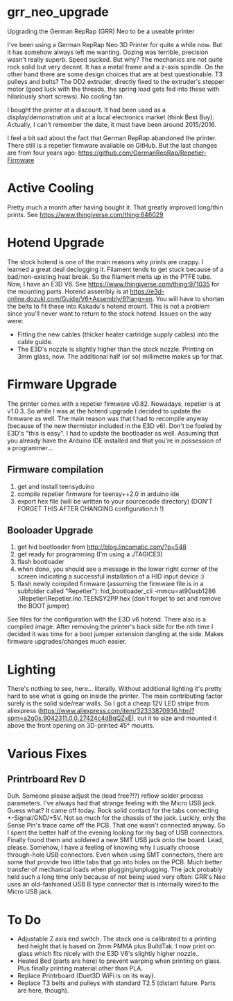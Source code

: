 # grr_neo_upgrade
Upgrading the German RepRap (GRR) Neo to be a useable printer

I've been using a German RepRap Neo 3D Printer for quite a while now.
But it has somehow always left me wanting. Oozing was terrible, precision wasn't really superb. Speed sucked. But why? The mechanics are not quite rock solid but very decent. It has a metal frame and a z-axis spindle. On the other hand there are some design choices that are at best questionable. T3 pulleys and belts? The DD2 extruder, directly fixed to the extruder's stepper motor (good luck with the threads, the spring load gets fed into these with hilariously short screws). No cooling fan. 

I bought the printer at a discount. It had been used as a display/demonstration unit at a local electronics market (think Best Buy). Actually, I can't remember the date, it must have been around 2015/2016. 

I feel a bit sad about the fact that German RepRap abandoned the printer. There still is a repetier firmware available on GitHub. But the last changes are from four years ago: https://github.com/GermanRepRap/Repetier-Firmware 

# Active Cooling
Pretty much a month after having bought it. That greatly improved long/thin prints.
See https://www.thingiverse.com/thing:646029

# Hotend Upgrade
The stock hotend is one of the main reasons why prints are crappy. I learned a great deal declogging it. Filament tends to get stuck because of a bad/non-existing heat break. So the filament melts up in the PTFE tube. Now, I have an E3D V6. 
See https://www.thingiverse.com/thing:971035 for the mounting parts.
Hotend assembly is at https://e3d-online.dozuki.com/Guide/V6+Assembly/6?lang=en.
You will have to shorten the belts to fit these into Kakadu's hotend mount. This is not a problem since you'll never want to return to the stock hotend.
Issues on the way were:
* Fitting the new cables (thicker heater cartridge supply cables) into the cable guide.
* The E3D's nozzle is slightly higher than the stock nozzle. Printing on 3mm glass, now. The additional half (or so) millimetre makes up for that.

# Firmware Upgrade
The printer comes with a repetier firmware v0.82. Nowadays, repetier is at v1.0.3. So while I was at the hotend upgrade I decided to update the firmware as well. The main reason was that I had to recompile anyway (because of the new thermistor included in the E3D v6).
Don't be fooled by E3D's "this is easy". I had to update the bootloader as well. Assuming that you already have the Arduino IDE installed and that you're in possession of a programmer...
## Firmware compilation
1) get and install teensyduino
2) compile repetier firmware for teensy++2.0 in arduino ide
3) export hex file (will be written to your sourcecode directory) (DON'T FORGET THIS AFTER CHANGING configuration.h !)
## Booloader Upgrade
1) get hid bootloader from http://blog.lincomatic.com/?p=548
2) get ready for programming (I'm using a JTAGICE3)
3) flash bootloader 
4) when done, you should see a message in the lower right corner of the screen indicating a successful installation of a HID input device :)
5) flash newly compiled firmware (assuming the firmware file is in a subfolder called "Repetier"): hid_bootloader_cli -mmcu=at90usb1286 .\Repetier\Repetier.ino.TEENSY2PP.hex (don't forget to set and remove the BOOT jumper)

See files for the configuration with the E3D v6 hotend. There also is a compiled image.
After removing the printer's back side for the nth time I decided it was time for a boot jumper extension dangling at the side. Makes firmware upgrades/changes much easier.

# Lighting
There's nothing to see, here... literally. Without additional lighting it's pretty hard to see what is going on inside the printer. The main contributing factor surely is the solid side/rear walls. So I got a cheap 12V LED stripe from aliexpress (https://www.aliexpress.com/item/32333870936.html?spm=a2g0s.9042311.0.0.27424c4dBqQZxE), cut it to size and mounted it above the front opening on 3D-printed 45° mounts. 

# Various Fixes
## Printrboard Rev D
Duh. Someone please adjust the (lead free?!?) reflow solder process parameters. I've always had that strange feeling with the Micro USB jack. Guess what? It came off today. Rock solid contact for the tabs connecting +-Signal/GND/+5V. Not so much for the chassis of the jack. Luckily, only the Sense Pin's trace came off the PCB. That one wasn't connected anyway. So I spent the better half of the evening looking for my bag of USB connectors. Finally found them and soldered a new SMT USB jack onto the board. Lead, please. Somehow, I have a feeling of knowing why I usually choose through-hole USB connectors. Even when using SMT connectors, there are some that provide two little tabs that go into holes on the PCB. Much better transfer of mechanical loads when plugging/unplugging. The jack probably held such a long time only because of not being used very often: GRR's Neo uses an old-fashioned USB B type connector that is internally wired to the Micro USB jack. 

# To Do
* Adjustable Z axis end switch. The stock one is calibrated to a printing bed height that is based on 2mm PMMA plus BuildTak. I now print on glass which fits nicely with the E3D V6's slightly higher nozzle..
* Heated Bed (parts are here) to prevent warping when printing on glass. Plus finally printing material other than PLA.
* Replace Printrboard (Duet3D WiFi is on its way).
* Replace T3 belts and pulleys with standard T2.5 (distant future. Parts are here, though).

